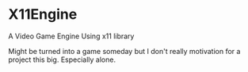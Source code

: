 # X11Engine

A Video Game Engine Using x11 library

Might be turned into a game someday but I don't really motivation for a project
this big. Especially alone.
